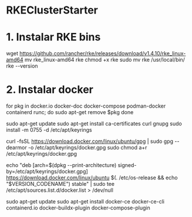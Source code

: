 # RKEClusterStarter
# 1. Instalar RKE bins
wget https://github.com/rancher/rke/releases/download/v1.4.10/rke_linux-amd64
mv rke_linux-amd64 rke
chmod +x rke
sudo mv rke /usr/local/bin/
rke --version

# 2. Instalar docker
for pkg in docker.io docker-doc docker-compose podman-docker containerd runc; do
  sudo apt-get remove $pkg
done

sudo apt-get update
sudo apt-get install ca-certificates curl gnupg
sudo install -m 0755 -d /etc/apt/keyrings

curl -fsSL https://download.docker.com/linux/ubuntu/gpg | sudo gpg --dearmor -o /etc/apt/keyrings/docker.gpg
sudo chmod a+r /etc/apt/keyrings/docker.gpg

echo "deb [arch=$(dpkg --print-architecture) signed-by=/etc/apt/keyrings/docker.gpg] https://download.docker.com/linux/ubuntu $(. /etc/os-release && echo "$VERSION_CODENAME") stable" | sudo tee /etc/apt/sources.list.d/docker.list > /dev/null

sudo apt-get update
sudo apt-get install docker-ce docker-ce-cli containerd.io docker-buildx-plugin docker-compose-plugin
